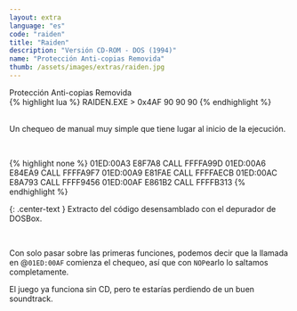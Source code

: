 ```yaml
---
layout: extra
language: "es"
code: "raiden"
title: "Raiden"
description: "Versión CD-ROM - DOS (1994)"
name: "Protección Anti-copias Removida"
thumb: /assets/images/extras/raiden.jpg
---
```


<div id="raiden" class="collapsible-show">Protección Anti-copias Removida</div>
<div id="raiden-data" class="content-show" markdown="1">
{% highlight lua %}
RAIDEN.EXE > 0x4AF  90 90 90
{% endhighlight %}
</div>
<br>

Un chequeo de manual muy simple que tiene lugar al inicio de la ejecución.

<br>

{% highlight none %}
01ED:00A3       E8F7A8  CALL    FFFFA99D
01ED:00A6       E84EA9  CALL    FFFFA9F7
01ED:00A9       E81FAE  CALL    FFFFAECB
01ED:00AC       E8A793  CALL    FFFF9456
01ED:00AF       E861B2  CALL    FFFFB313
{% endhighlight %}

{: .center-text }
Extracto del código desensamblado con el depurador de DOSBox.

<br>

Con solo pasar sobre las primeras funciones, podemos decir que la llamada en @`01ED:00AF` comienza el chequeo, así que con `NOP`earlo lo saltamos completamente.

El juego ya funciona sin CD, pero te estarías perdiendo de un buen soundtrack.